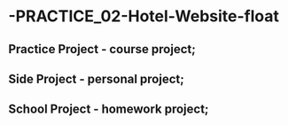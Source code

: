 # -PRACTICE_02-Hotel-Website-float

## Practice Project - course project;
## Side Project - personal project;
## School Project - homework project;
